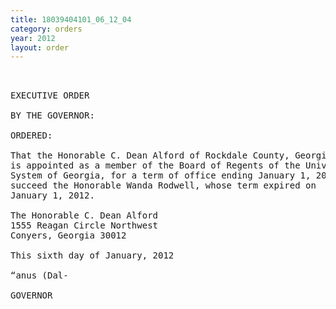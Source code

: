 ```yaml
---
title: 18039404101_06_12_04
category: orders
year: 2012
layout: order
---
```


<pre> 

EXECUTIVE ORDER

BY THE GOVERNOR:

ORDERED:

That the Honorable C. Dean Alford of Rockdale County, Georgia,
is appointed as a member of the Board of Regents of the University
System of Georgia, for a term of office ending January 1, 2019, to
succeed the Honorable Wanda Rodwell, whose term expired on
January 1, 2012.

The Honorable C. Dean Alford
1555 Reagan Circle Northwest
Conyers, Georgia 30012

This sixth day of January, 2012

“anus (Dal-

GOVERNOR

</pre>
